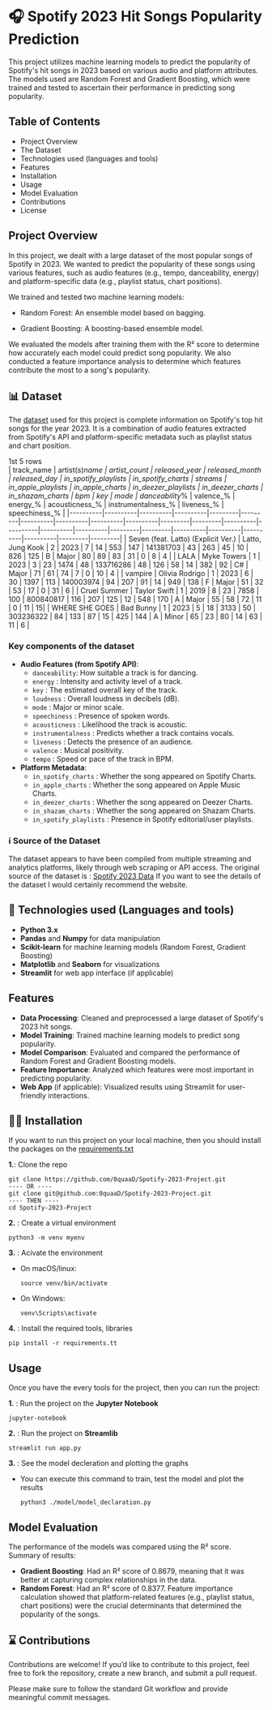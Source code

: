 # 🎧 Spotify 2023 Hit Songs Popularity Prediction
This project utilizes machine learning models to predict the popularity of Spotify's hit songs in 2023 based on various audio and platform attributes. The models used are Random Forest and Gradient Boosting, which were trained and tested to ascertain their performance in predicting song popularity.

## Table of Contents  
- Project Overview
- The Dataset
- Technologies used (languages and tools)
- Features
- Installation
- Usage
- Model Evaluation
- Contributions
- License

## Project Overview
In this project, we dealt with a large dataset of the most popular songs of Spotify in 2023. We wanted to predict the popularity of these songs using various features, such as audio features (e.g., tempo, danceability, energy) and platform-specific data (e.g., playlist status, chart positions).

We trained and tested two machine learning models:

- Random Forest: An ensemble model based on bagging.

- Gradient Boosting: A boosting-based ensemble model.

We evaluated the models after training them with the R² score to determine how accurately each model could predict song popularity. We also conducted a feature importance analysis to determine which features contribute the most to a song's popularity.

## 📊 Dataset
The [dataset](dataset/spotify-2023.csv) used for this project is complete information on Spotify's top hit songs for the year 2023. It is a combination of audio features extracted from Spotify's API and platform-specific metadata such as playlist status and chart position.  

1st 5 rows  
| track_name | artist(s)_name | artist_count | released_year | released_month | released_day | in_spotify_playlists | in_spotify_charts | streams | in_apple_playlists | in_apple_charts | in_deezer_playlists | in_deezer_charts | in_shazam_charts | bpm | key | mode | danceability_% | valence_% | energy_% | acousticness_% | instrumentalness_% | liveness_% | speechiness_% |
|----------|----------|----------|----------|---------|---------|----------|----------|----------|----------|---------|---------|----------|----------|----------|----------|---------|---------|----------|----------|----------|----------|---------|---------|
| Seven (feat. Latto) (Explicit Ver.) | Latto, Jung Kook | 2 | 2023 | 7 | 14 | 553 | 147 | 141381703 | 43 | 263 | 45 | 10 | 826 | 125 | B | Major | 80 | 89 | 83 | 31 | 0 | 8 | 4 |
| LALA | Myke Towers | 1 | 2023 | 3 | 23 | 1474 | 48 | 133716286 | 48 | 126 | 58 | 14 | 382 | 92 | C# | Major | 71 | 61 | 74 | 7 | 0 | 10 | 4 |
| vampire | Olivia Rodrigo | 1 | 2023 | 6 | 30 | 1397 | 113 | 140003974 | 94 | 207 | 91 | 14 | 949 | 138 | F | Major | 51 | 32 | 53 | 17 | 0 | 31 | 6 |
| Cruel Summer | Taylor Swift | 1 | 2019 | 8 | 23 | 7858 | 100 | 800840817 | 116 | 207 | 125 | 12 | 548 | 170 | A | Major | 55 | 58 | 72 | 11 | 0 | 11 | 15|
| WHERE SHE GOES |	Bad Bunny |	1 |	2023 |	5 |	18 |	3133 |	50 |	303236322 |	84 |	133 |	87 |	15 |	425 |	144 |	A |	Minor |	65 |	23 |	80 |	14 |	63 |	11 |	6 |



### Key components of the dataset  

- **Audio Features (from Spotify API)**:  
  - `danceability`: How suitable a track is for dancing.
  - `energy` :  Intensity and activity level of a track.
  - `key` : The estimated overall key of the track.
  - `loudness` : Overall loudness in decibels (dB).
  - `mode` : Major or minor scale.
  - `speechiness` : Presence of spoken words.
  - `acousticness` :  Likelihood the track is acoustic.
  - `instrumentalness` : Predicts whether a track contains vocals.
  - `liveness` : Detects the presence of an audience.
  - `valence` : Musical positivity.
  - `tempo` : Speed or pace of the track in BPM.
- **Platform Metadata**:
  - `in_spotify_charts` : Whether the song appeared on Spotify Charts.
  - `in_apple_charts` : Whether the song appeared on Apple Music Charts.
  - `in_deezer_charts` : Whether the song appeared on Deezer Charts.
  - `in_shazam_charts` : Whether the song appeared on Shazam Charts.
  - `in_spotify_playlists` : Presence in Spotify editorial/user playlists.
### ℹ️ Source of the Dataset
The dataset appears to have been compiled from multiple streaming and analytics platforms, likely through web scraping or API access.
The original source of the dataset is : [Spotify 2023 Data](https://www.kaggle.com/datasets/nelgiriyewithana/top-spotify-songs-2023)
If you want to see the details of the dataset I would certainly recommend the website.

## 🤖 Technologies used (Languages and tools)
- **Python 3.x**
- **Pandas** and **Numpy** for data manipulation
- **Scikit-learn** for machine learning models (Random Forest, Gradient Boosting)
- **Matplotlib** and **Seaborn** for visualizations
- **Streamlit** for web app interface (if applicable)

## Features
- **Data Processing**: Cleaned and preprocessed a large dataset of Spotify's 2023 hit songs.
- **Model Training**: Trained machine learning models to predict song popularity.
- **Model Comparison**: Evaluated and compared the performance of Random Forest and Gradient Boosting models.
- **Feature Importance**: Analyzed which features were most important in predicting popularity.
- **Web App** (if applicable): Visualized results using Streamlit for user-friendly interactions.

## 👨‍💻 Installation 
If you want to run this project on your local machine, then you should install the packages on the [requirements.txt](requirements.txt)  

**1.**: Clone the repo  

```
git clone https://github.com/0quaaD/Spotify-2023-Project.git
---- OR ----
git clone git@github.com:0quaaD/Spotify-2023-Project.git
---- THEN ----
cd Spotify-2023-Project
```

**2.** : Create a virtual environment
```
python3 -m venv myenv
```
**3.** : Acivate the environment
- On macOS/linux:
  ```
  source venv/bin/activate
  ```
- On Windows:
  ```
  venv\Scripts\activate
  ```
**4.** : Install the required tools, libraries
```
pip install -r requirements.tt
```

## Usage
Once you have the every tools for the project, then you can run the project:  

**1.** : Run the project on the **Jupyter Notebook**
```
jupyter-notebook
```
 **2.** :  Run the project on **Streamlib**
```
streamlit run app.py
```
**3.** : See the model decleration and plotting the graphs
- You can execute this command to train, test the model and plot the results 
  ``` 
  python3 ./model/model_declaration.py
  ```

## Model Evaluation  
The performance of the models was compared using the R² score. Summary of results:
- **Gradient Boosting**: Had an R² score of 0.8679, meaning that it was better at capturing complex relationships in the data.
- **Random Forest**: Had an R² score of 0.8377.
Feature importance calculation showed that platform-related features (e.g., playlist status, chart positions) were the crucial determinants that determined the popularity of the songs.

## ⌛ Contributions

Contributions are welcome! If you’d like to contribute to this project, feel free to fork the repository, create a new branch, and submit a pull request.

Please make sure to follow the standard Git workflow and provide meaningful commit messages.
